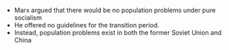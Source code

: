 - Marx argued that there would be no population problems under pure socialism
- He offered no guidelines for the transition period.
- Instead, population problems exist in both the former Soviet Union and China
